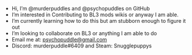 - Hi, I’m @murderpuddles and @psychopuddles on GitHub
- I’m interested in Contributing to BL3 mods wikis or anyway I am able.
- I’m currently learning how to do this but am stubborn enough to figure it out
- I’m looking to collaborate on BL3 or anything I am able to do
- Email me at: psychopuddle@gmail.com
- Discord: murderpuddle#6409 and Steam: Snugglepuppys
